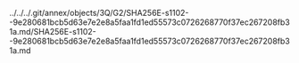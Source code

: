 ../../../.git/annex/objects/3Q/G2/SHA256E-s1102--9e280681bcb5d63e7e2e8a5faa1fd1ed55573c0726268770f37ec267208fb31a.md/SHA256E-s1102--9e280681bcb5d63e7e2e8a5faa1fd1ed55573c0726268770f37ec267208fb31a.md